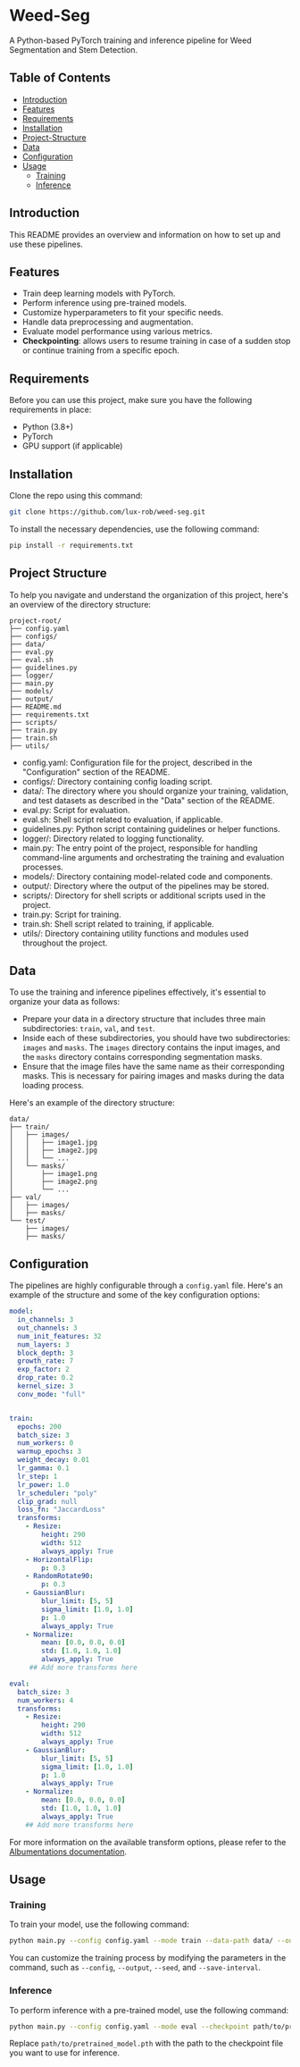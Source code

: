 # Weed-Seg

A Python-based PyTorch training and inference pipeline for Weed Segmentation and Stem Detection.

## Table of Contents

- [Introduction](#introduction)
- [Features](#features)
- [Requirements](#requirements)
- [Installation](#installation)
- [Project-Structure](#project-structure)
- [Data](#data)
- [Configuration](#configuration)
- [Usage](#usage)
  - [Training](#training)
  - [Inference](#inference)

## Introduction

This README provides an overview and information on how to set up and use these pipelines.

## Features

- Train deep learning models with PyTorch.
- Perform inference using pre-trained models.
- Customize hyperparameters to fit your specific needs.
- Handle data preprocessing and augmentation.
- Evaluate model performance using various metrics.
- **Checkpointing**: allows users to resume training in case of a sudden stop or continue training from a specific epoch.

## Requirements

Before you can use this project, make sure you have the following requirements in place:

- Python (3.8+)
- PyTorch
- GPU support (if applicable)

## Installation

Clone the repo using this command:

```bash
git clone https://github.com/lux-rob/weed-seg.git
```

To install the necessary dependencies, use the following command:

```bash
pip install -r requirements.txt
```

## Project Structure

To help you navigate and understand the organization of this project, here's an overview of the directory structure:

```plaintext
project-root/
├── config.yaml
├── configs/
├── data/
├── eval.py
├── eval.sh
├── guidelines.py
├── logger/
├── main.py
├── models/
├── output/
├── README.md
├── requirements.txt
├── scripts/
├── train.py
├── train.sh
├── utils/
```

- config.yaml: Configuration file for the project, described in the "Configuration" section of the README.
- configs/: Directory containing config loading script.
- data/: The directory where you should organize your training, validation, and test datasets as described in the "Data" section of the README.
- eval.py: Script for evaluation.
- eval.sh: Shell script related to evaluation, if applicable.
- guidelines.py: Python script containing guidelines or helper functions.
- logger/: Directory related to logging functionality.
- main.py: The entry point of the project, responsible for handling command-line arguments and orchestrating the training and evaluation processes.
- models/: Directory containing model-related code and components.
- output/: Directory where the output of the pipelines may be stored.
- scripts/: Directory for shell scripts or additional scripts used in the project.
- train.py: Script for training.
- train.sh: Shell script related to training, if applicable.
- utils/: Directory containing utility functions and modules used throughout the project.

## Data

To use the training and inference pipelines effectively, it's essential to organize your 
data as follows:

- Prepare your data in a directory structure that includes three main subdirectories: `train`, `val`, and `test`.
- Inside each of these subdirectories, you should have two subdirectories: `images` and `masks`. The `images` directory contains the input images, and the `masks` directory contains corresponding segmentation masks.
- Ensure that the image files have the same name as their corresponding masks. This is necessary for pairing images and masks during the data loading process.

Here's an example of the directory structure:

```plaintext
data/
├── train/
│   ├── images/
│   │   ├── image1.jpg
│   │   ├── image2.jpg
│   │   └── ...
│   └── masks/
│       ├── image1.png
│       ├── image2.png
│       └── ...
├── val/
│   ├── images/
│   ├── masks/
└── test/
    ├── images/
    ├── masks/
```

## Configuration

The pipelines are highly configurable through a `config.yaml` file. Here's an example of the 
structure and some of the key configuration options:

```yaml
model:
  in_channels: 3
  out_channels: 3
  num_init_features: 32
  num_layers: 3
  block_depth: 3
  growth_rate: 7
  exp_factor: 2
  drop_rate: 0.2
  kernel_size: 3
  conv_mode: "full"


train:
  epochs: 200
  batch_size: 3
  num_workers: 0
  warmup_epochs: 3
  weight_decay: 0.01
  lr_gamma: 0.1
  lr_step: 1
  lr_power: 1.0
  lr_scheduler: "poly"
  clip_grad: null
  loss_fn: "JaccardLoss"
  transforms:
    - Resize:
        height: 290
        width: 512
        always_apply: True
    - HorizontalFlip:
        p: 0.3
    - RandomRotate90:
        p: 0.3
    - GaussianBlur:
        blur_limit: [5, 5]
        sigma_limit: [1.0, 1.0]
        p: 1.0
        always_apply: True
    - Normalize:
        mean: [0.0, 0.0, 0.0]
        std: [1.0, 1.0, 1.0]
        always_apply: True
     ## Add more transforms here

eval:
  batch_size: 3
  num_workers: 4
  transforms:
    - Resize:
        height: 290
        width: 512
        always_apply: True
    - GaussianBlur:
        blur_limit: [5, 5]
        sigma_limit: [1.0, 1.0]
        p: 1.0
        always_apply: True
    - Normalize:
        mean: [0.0, 0.0, 0.0]
        std: [1.0, 1.0, 1.0]
        always_apply: True
    ## Add more transforms here

```
For more information on the available transform options, please refer to the [Albumentations documentation](https://albumentations.ai/docs/api_reference/full_reference/).

## Usage

### Training

To train your model, use the following command:

```bash
python main.py --config config.yaml --mode train --data-path data/ --output output_directory/
```

You can customize the training process by modifying the parameters in the command, such as `--config`, `--output`, `--seed`, and `--save-interval`.

### Inference

To perform inference with a pre-trained model, use the following command:

```bash
python main.py --config config.yaml --mode eval --checkpoint path/to/pretrained_model.pth --data-path data/ --output output_directory
```

Replace `path/to/pretrained_model.pth` with the path to the checkpoint file you want to use for inference.
